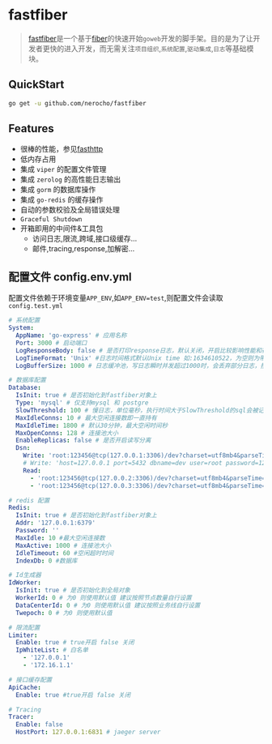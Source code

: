 # fastfiber

> [fastfiber](https://github.com/nerocho/fastfiber)是一个基于[fiber](https://github.com/gofiber/fiber)的快速开始`goweb`开发的脚手架。目的是为了让开发者更快的进入开发，而无需关注`项目组织`,`系统配置`,`驱动集成`,`日志`等基础模块。

## QuickStart

```bash
go get -u github.com/nerocho/fastfiber
```

## Features

- 很棒的性能，参见[fasthttp](https://github.com/valyala/fasthttp)
- 低内存占用
- 集成 `viper` 的配置文件管理
- 集成 `zerolog` 的高性能日志输出
- 集成 `gorm` 的数据库操作
- 集成 `go-redis` 的缓存操作
- 自动的参数校验及全局错误处理
- `Graceful Shutdown`
- 开箱即用的中间件&工具包
  - 访问日志,限流,跨域,接口级缓存...
  - 邮件,tracing,response,加解密...

## 配置文件 config.env.yml

配置文件依赖于环境变量`APP_ENV`,如`APP_ENV=test`,则配置文件会读取`config.test.yml`

```yaml
# 系统配置
System:
  AppName: 'go-express' # 应用名称
  Port: 3000 # 启动端口
  LogResponseBody: false # 是否打印response日志，默认关闭，开启比较影响性能和存储，比如返回给前端数据很大时，记录日志消耗会比较大
  LogTimeFormat: 'Unix' #日志时间格式默认Unix time 如:1634610522，为空则为带时区的时间如2021-10-19T10:25:11+08:00，建议不要改默认配置，时间戳性能更好
  LogBufferSize: 1000 # 日志缓冲池，写日志瞬时并发超过1000时，会丢弃部分日志，按需可以适当调高

# 数据库配置
Database:
  IsInit: true # 是否初始化到fastfiber对象上
  Type: 'mysql' # 仅支持mysql 和 postgre
  SlowThreshold: 100 # 慢日志，单位毫秒，执行时间大于SlowThreshold的sql会被记录到日志中
  MaxIdleConns: 10 # 最大空闲连接数即一直持有
  MaxIdleTime: 1800 # 默认30分钟，最大空闲时间秒
  MaxOpenConns: 128 # 连接池大小
  EnableReplicas: false # 是否开启读写分离
  Dsn:
    Write: 'root:123456@tcp(127.0.0.1:3306)/dev?charset=utf8mb4&parseTime=True&loc=Local' # mysql
    # Write: 'host=127.0.0.1 port=5432 dbname=dev user=root password=123456 sslmode=disable TimeZone=Asia/Shanghai' # postgre
    Read:
      - 'root:123456@tcp(127.0.0.2:3306)/dev?charset=utf8mb4&parseTime=True&loc=Local'
      - 'root:123456@tcp(127.0.0.3:3306)/dev?charset=utf8mb4&parseTime=True&loc=Local'

# redis 配置
Redis:
  IsInit: true # 是否初始化到fastfiber对象上
  Addr: '127.0.0.1:6379'
  Password: ''
  MaxIdle: 10 #最大空闲连接数
  MaxActive: 1000 # 连接池大小
  IdleTimeout: 60 #空闲超时时间
  IndexDb: 0 #数据库

# Id生成器
IdWorker:
  IsInit: true # 是否初始化到全局对象
  WorkerId: 0 # 为0 则使用默认值 建议按照节点数量自行设置
  DataCenterId: 0 # 为0 则使用默认值 建议按照业务线自行设置
  Twepoch: 0 # 为0 则使用默认值

# 限流配置
Limiter:
  Enable: true # true开启 false 关闭
  IpWhiteList: # 白名单
    - '127.0.0.1'
    - '172.16.1.1'

# 接口缓存配置
ApiCache:
  Enable: true #true开启 false 关闭

# Tracing
Tracer:
  Enable: false
  HostPort: 127.0.0.1:6831 # jaeger server
```
